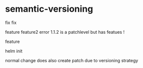 # semantic-versioning

fix
fix


feature
feature2 error  1.1.2 is a patchlevel but has featues !

feature 

helm init


normal change does also create patch due to versioning strategy
